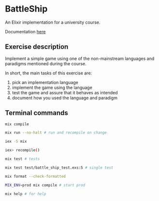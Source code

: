 # BattleShip

An Elixir implementation for a university course.

Documentation [here](./docs/DOCS.md)

## Exercise description

Implement a simple game using one of the non-mainstream languages and paradigms mentioned during the course.

In short, the main tasks of this exercise are:

1. pick an implementation language
2. implement the game using the language
3. test the game and assure that it behaves as intended
4. document how you used the language and paradigm

## Terminal commands

```bash
mix compile

mix run --no-halt # run and recompile on change

iex -S mix

iex> recompile()

mix test # tests

mix test test/battle_ship_test.exs:5 # single test

mix format --check-formatted

MIX_ENV=prod mix compile # start prod

mix help # for help
```
